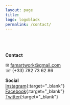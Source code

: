 ```yaml
---
layout: page
title: 
logo: logoblack
permalink: /contact/
---
```


	

<!--REDIRECT TO A CUSTOM THANK YOU PAGE-->

<!-- <script type="text/javascript">var submitted=false;
</script>
<iframe name="hidden_iframe" id="hidden_iframe" style="display:none;" 
onload="if(submitted) 
{alert('Thank you for your message, i will get back to you very quickly, please check your inbox in the coming hours/days');
window.location='{{ site.baseurl }}/shop';}">
</iframe> -->

<br><br><br>
**Contact** <br>

✉ [famartwork@gmail.com](mailto:famartwork@gmail.com) <br>
☏ (+33) 782 73 62 86
<!-- If you have any questions or suggestions, please do not hesitate to contact me at : <br>
[famartwork@gmail.com](mailto:famartwork@gmail.com) -->


<!-- 
Or you may use the form below.


<form action="https://docs.google.com/forms/u/2/d/e/1FAIpQLSfHLAatgs9wlvsa1zoAOS8BlZyA8WfU86vqxTyykI7g6RigCA/formResponse" method="post" target="hidden_iframe" onsubmit="submitted=true;">
      <label> Name*</label>
      <input type="text" placeholder="Your Name" name="entry.1322458802" required>
      
      <label>Email Address*</label>
      <input type="email" placeholder="Email address*" name="entry.2116811686" required>
    
      <label>Subject*</label>
      <input type="text" placeholder="Subject*" name="entry.1623861036" required>
    
      <label>Message*</label>
      <textarea rows="5" placeholder="Message*" name="entry.1593565564" required></textarea>
     
      <button type="submit">Send</button>
</form>

<font size="1"> +  +  +  +  +  +  +  +  +  +  +  +  +  +  +  +  +  +  +  +  +  +  +  +  +  +  +  +  +  +  +  +  +  +  +  +  +  +  +  +  +  +  +  +  +  +  +  +  +  +  +  +  +  +  +  +  +  +  +  +  +  +  +  +  +  +  +  +  +  +  +  +  +  +  +  +  +  +  +  +  +  +  +</font> 
<br> -->


**Social** <br>
[Instagram](https://www.instagram.com/famvisualarts){:target="_blank"}<br>
[Facebook](https://www.facebook.com/famvisualarts){:target="_blank"}<br>
[Twitter](https://www.twitter.com/famvisualarts){:target="_blank"}<br>






      






